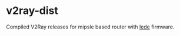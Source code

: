 # v2ray-dist

Compiled V2Ray releases for mipsle based router with [lede](https://github.com/coolsnowwolf/lede) firmware.
